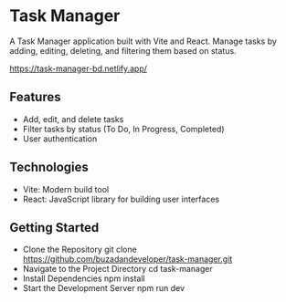 # Task Manager

A Task Manager application built with Vite and React. Manage tasks by adding, editing, deleting, and filtering them based on status.

https://task-manager-bd.netlify.app/

## Features
- Add, edit, and delete tasks
- Filter tasks by status (To Do, In Progress, Completed)
- User authentication
  
## Technologies
- Vite: Modern build tool
- React: JavaScript library for building user interfaces

## Getting Started
- Clone the Repository 
git clone https://github.com/buzadandeveloper/task-manager.git
- Navigate to the Project Directory
cd task-manager
- Install Dependencies
npm install
- Start the Development Server
npm run dev

  

